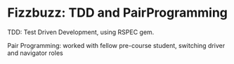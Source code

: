 # Fizzbuzz: TDD and PairProgramming
TDD: Test Driven Development, using RSPEC gem.

Pair Programming: worked with fellow pre-course student, switching driver and navigator roles

